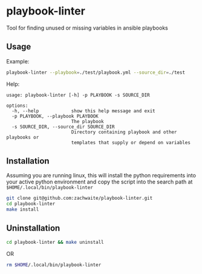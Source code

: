 # playbook-linter

Tool for finding unused or missing variables in ansible playbooks

## Usage

Example:

```bash
playbook-linter --playbook=./test/playbook.yml --source_dir=./test
```

Help:

```
usage: playbook-linter [-h] -p PLAYBOOK -s SOURCE_DIR

options:
  -h, --help            show this help message and exit
  -p PLAYBOOK, --playbook PLAYBOOK
                        The playbook
  -s SOURCE_DIR, --source_dir SOURCE_DIR
                        Directory containing playbook and other playbooks or
                        templates that supply or depend on variables
```

## Installation
Assuming you are running linux, this will install the python requirements into your
active python environment and copy the script into the search path at `$HOME/.local/bin/playbook-linter`

```bash
git clone git@github.com:zachwaite/playbook-linter.git
cd playbook-linter
make install
```

## Uninstallation

```bash
cd playbook-linter && make uninstall
```

OR

```bash
rm $HOME/.local/bin/playbook-linter
```


